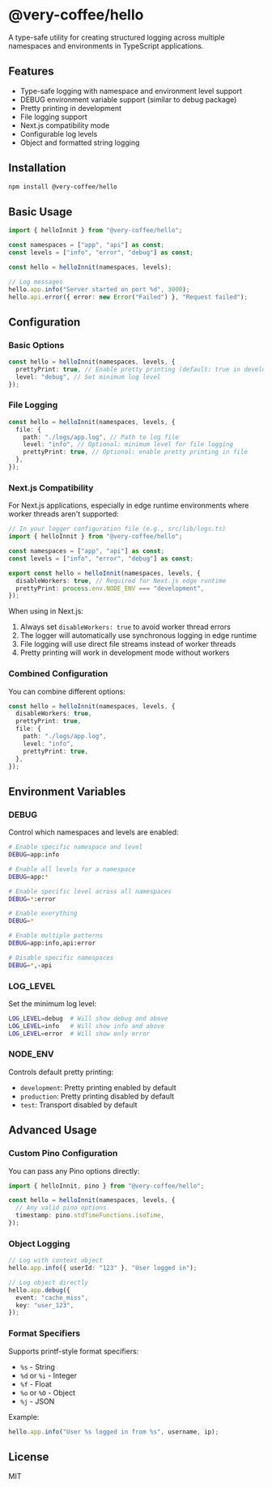 # @very-coffee/hello

A type-safe utility for creating structured logging across multiple namespaces and environments in TypeScript applications.

## Features

- Type-safe logging with namespace and environment level support
- DEBUG environment variable support (similar to debug package)
- Pretty printing in development
- File logging support
- Next.js compatibility mode
- Configurable log levels
- Object and formatted string logging

## Installation

```bash
npm install @very-coffee/hello
```

## Basic Usage

```typescript
import { helloInnit } from "@very-coffee/hello";

const namespaces = ["app", "api"] as const;
const levels = ["info", "error", "debug"] as const;

const hello = helloInnit(namespaces, levels);

// Log messages
hello.app.info("Server started on port %d", 3000);
hello.api.error({ error: new Error("Failed") }, "Request failed");
```

## Configuration

### Basic Options

```typescript
const hello = helloInnit(namespaces, levels, {
  prettyPrint: true, // Enable pretty printing (default: true in development)
  level: "debug", // Set minimum log level
});
```

### File Logging

```typescript
const hello = helloInnit(namespaces, levels, {
  file: {
    path: "./logs/app.log", // Path to log file
    level: "info", // Optional: minimum level for file logging
    prettyPrint: true, // Optional: enable pretty printing in file
  },
});
```

### Next.js Compatibility

For Next.js applications, especially in edge runtime environments where worker threads aren't supported:

```typescript
// In your logger configuration file (e.g., src/lib/logs.ts)
import { helloInnit } from "@very-coffee/hello";

const namespaces = ["app", "api"] as const;
const levels = ["info", "error", "debug"] as const;

export const hello = helloInnit(namespaces, levels, {
  disableWorkers: true, // Required for Next.js edge runtime
  prettyPrint: process.env.NODE_ENV === "development",
});
```

When using in Next.js:

1. Always set `disableWorkers: true` to avoid worker thread errors
2. The logger will automatically use synchronous logging in edge runtime
3. File logging will use direct file streams instead of worker threads
4. Pretty printing will work in development mode without workers

### Combined Configuration

You can combine different options:

```typescript
const hello = helloInnit(namespaces, levels, {
  disableWorkers: true,
  prettyPrint: true,
  file: {
    path: "./logs/app.log",
    level: "info",
    prettyPrint: true,
  },
});
```

## Environment Variables

### DEBUG

Control which namespaces and levels are enabled:

```bash
# Enable specific namespace and level
DEBUG=app:info

# Enable all levels for a namespace
DEBUG=app:*

# Enable specific level across all namespaces
DEBUG=*:error

# Enable everything
DEBUG=*

# Enable multiple patterns
DEBUG=app:info,api:error

# Disable specific namespaces
DEBUG=*,-api
```

### LOG_LEVEL

Set the minimum log level:

```bash
LOG_LEVEL=debug  # Will show debug and above
LOG_LEVEL=info   # Will show info and above
LOG_LEVEL=error  # Will show only error
```

### NODE_ENV

Controls default pretty printing:

- `development`: Pretty printing enabled by default
- `production`: Pretty printing disabled by default
- `test`: Transport disabled by default

## Advanced Usage

### Custom Pino Configuration

You can pass any Pino options directly:

```typescript
import { helloInnit, pino } from "@very-coffee/hello";

const hello = helloInnit(namespaces, levels, {
  // Any valid pino options
  timestamp: pino.stdTimeFunctions.isoTime,
});
```

### Object Logging

```typescript
// Log with context object
hello.app.info({ userId: "123" }, "User logged in");

// Log object directly
hello.app.debug({
  event: "cache_miss",
  key: "user_123",
});
```

### Format Specifiers

Supports printf-style format specifiers:

- `%s` - String
- `%d` or `%i` - Integer
- `%f` - Float
- `%o` or `%O` - Object
- `%j` - JSON

Example:

```typescript
hello.app.info("User %s logged in from %s", username, ip);
```

## License

MIT
